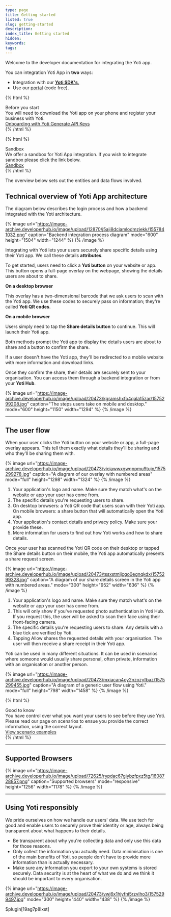 ```yaml
---
type: page
title: Getting started
listed: true
slug: getting-started
description: 
index_title: Getting started
hidden: 
keywords: 
tags: 
---
```


Welcome to the developer documentation for integrating the Yoti app.

You can integration Yoti App in **two** ways:

- Integration with our [**Yoti SDK's**.](https://developers.yoti.com/yoti-doc-scan/quick-start)
- Use our [portal](https://developers.yoti.com/yoti-app/yoti-app-portal) (code free).

{% html %}
<div class="alert-BYS">
   <div class="alert-title" id="BYS">
      Before you start
   </div>
   <div class="alert-text" >
      You will need to download the Yoti app on your phone and register your business with Yoti.
   </div>
   <div class="alert-links"> 
      <a  target="_self" href="https://developers.yoti.com/yoti/getting-started-hub"> Onboarding with Yoti </a>
      <a  target="_self" href="https://developers.yoti.com/yoti/generating-the-api-keys-hub"> Generate API Keys </a> 
   </div>
</div>
{% /html %}

{% html %}
<div class="alert-SAND">
    <div class="alert-title" id="SAND">
      Sandbox
    </div>
    <div class="alert-text">
       We offer a sandbox for Yoti App integration. If you wish to integrate sandbox please click the link below.
    </div>
    <div class="alert-links"> 
        <a target="_self" href="https://developers.yoti.com/yoti-app/sandbox">Sandbox</a> 
    </div>
</div>
{% /html %}

The overview below sets out the entities and data flows involved.

## Technical overview of Yoti App architecture

The diagram below describes the login process and how a backend integrated with the Yoti architecture.

{% image url="https://image-archive.developerhub.io/image/upload/12870/j5aji8dciamlodmziekk/1557841032.png" caption="Backend integration process diagram" mode="600" height="1504" width="1244" %}
{% /image %}

Integrating with Yoti lets your users securely share specific details using their Yoti app. We call these details **attributes**.

To get started, users need to click a **Yoti button** on your website or app. This button opens a full-page overlay on the webpage, showing the details users are about to share.

**On a desktop browser**

This overlay has a two-dimensional barcode that we ask users to scan with the Yoti app. We use these codes to securely pass on information; they're called **Yoti QR codes**.

**On a mobile browser**

Users simply need to tap the **Share details button** to continue. This will launch their Yoti app.

Both methods prompt the Yoti app to display the details users are about to share and a button to confirm the share.

If a user doesn't have the Yoti app, they'll be redirected to a mobile website with more information and download links.

Once they confirm the share, their details are securely sent to your organisation. You can access them through a backend integration or from your **Yoti Hub**.

{% image url="https://image-archive.developerhub.io/image/upload/20473/kgramshxfo4qala15zar/1575299208.jpg" caption="The steps users take on mobile and desktop." mode="600" height="1150" width="1294" %}
{% /image %}

---

## The user flow

When your user clicks the Yoti button on your website or app, a full-page overlay appears. This tell them exactly what details they'll be sharing and who they'll be sharing them with.

{% image url="https://image-archive.developerhub.io/image/upload/20473/viciawwxgwqppmu9tujp/1575299278.jpg" caption="A diagram of our overlay with numbered areas" mode="full" height="1298" width="1324" %}
{% /image %}

1. Your application's logo and name. Make sure they match what's on the website or app your user has come from.
2. The specific details you're requesting users to share.
3. On desktop browsers: a Yoti QR code that users scan with their Yoti app. On mobile browsers: a share button that will automatically open the Yoti app.
4. Your application's contact details and privacy policy. Make sure your provide these.
5. More information for users to find out how Yoti works and how to share details.

Once your user has scanned the Yoti QR code on their desktop or tapped the Share details button on their mobile, the Yoti app automatically presents a share request screen.

{% image url="https://image-archive.developerhub.io/image/upload/20473/tssxstmljcgo0egnqkdx/1575299328.jpg" caption="A diagram of our share details screen in the Yoti app with numbered areas." mode="300" height="952" width="636" %}
{% /image %}

1. Your application's logo and name. Make sure they match what's on the website or app your user has come from.
2. This will only show if you've requested photo authentication in Yoti Hub. If you request this, the user will be asked to scan their face using their front-facing camera.
3. The specific details you're requesting users to share. Any details with a blue tick are verified by Yoti.
4. Tapping Allow shares the requested details with your organisation. The user will then receive a share receipt in their Yoti app.

Yoti can be used in many different situations. It can be used in scenarios where someone would usually share personal, often private, information with an organisation or another person.

{% image url="https://image-archive.developerhub.io/image/upload/20473/mxiacan4oy2nzozyfbaz/1575299455.jpg" caption="A diagram of a generic user flow using Yoti." mode="full" height="798" width="1458" %}
{% /image %}

{% html %}
<div class="alert-GTK">
    <div class="alert-title" id="GTK">
        Good to know
    </div>
    <div class="alert-text">
        You have control over what you want your users to see before they use Yoti. Please read our page on scenarios to ensue you provide the correct information, using the correct layout.
    </div>
    <div class="alert-links"> 
        <a href="https://developers.yoti.com/yoti-app/scenario-examples">View scenario examples</a> 
    </div>
</div>
{% /html %}

---

## Supported Browsers

{% image url="https://image-archive.developerhub.io/image/upload/72625/rypdac67giybzfpxz5tg/1608728857.png" caption="Supported browsers" mode="responsive" height="1256" width="1178" %}
{% /image %}

---

## Using Yoti responsibly

We pride ourselves on how we handle our users' data. We use tech for good and enable users to securely prove their identity or age, always being transparent about what happens to their details.

- Be transparent about why you're collecting data and only use this data for those reasons.
- Only collect the information you actually need. Data minimisation is one of the main benefits of Yoti, so people don't have to provide more information than is actually necessary.
- Make sure any information you export to your own systems is stored securely. Data security is at the heart of what we do and we think it should be important to every organisation.

{% image url="https://image-archive.developerhub.io/image/upload/20473/vwj6x1hjvfni5rzvlho3/1575299497.jpg" mode="300" height="440" width="438" %}
{% /image %}

$plugin[19ag7p8lxst]